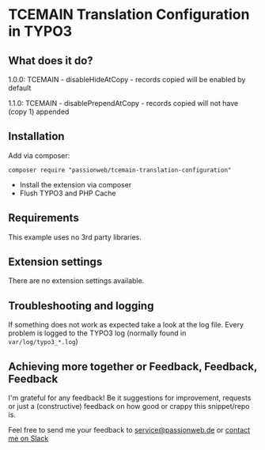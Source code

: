 # TCEMAIN Translation Configuration in TYPO3

## What does it do?

1.0.0: TCEMAIN - disableHideAtCopy - records copied will be enabled by default

1.1.0: TCEMAIN - disablePrependAtCopy - records copied will not have (copy 1) appended

## Installation

Add via composer:

    composer require "passionweb/tcemain-translation-configuration"

* Install the extension via composer
* Flush TYPO3 and PHP Cache

## Requirements

This example uses no 3rd party libraries.

## Extension settings

There are no extension settings available.

## Troubleshooting and logging

If something does not work as expected take a look at the log file.
Every problem is logged to the TYPO3 log (normally found in `var/log/typo3_*.log`)

## Achieving more together or Feedback, Feedback, Feedback

I'm grateful for any feedback! Be it suggestions for improvement, requests or just a (constructive) feedback on how good or crappy this snippet/repo is.

Feel free to send me your feedback to [service@passionweb.de](mailto:service@passionweb.de "Send Feedback") or [contact me on Slack](https://typo3.slack.com/team/U02FG49J4TG "Contact me on Slack")